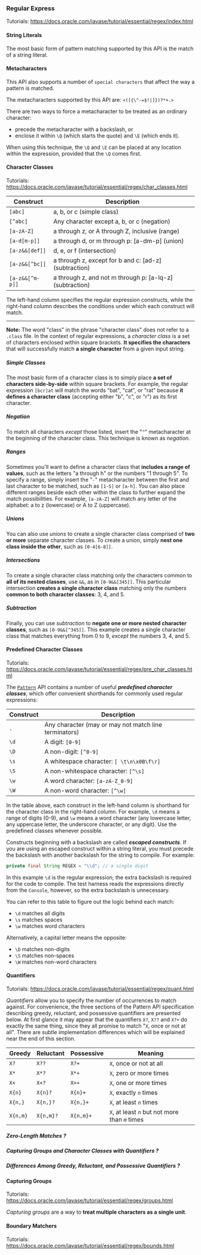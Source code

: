 ### Regular Express

Tutorials: https://docs.oracle.com/javase/tutorial/essential/regex/index.html

#### String Literals

The most basic form of pattern matching supported by this API is the match of a string literal. 

#### Metacharacters

This API also supports a number of `special characters` that affect the way a pattern is matched.

The metacharacters supported by this API are: `<([{\^-=$!|]})?*+.>`

There are two ways to force a metacharacter to be treated as an ordinary character:

- precede the metacharacter with a backslash, or
- enclose it within `\Q` (which starts the quote) and `\E` (which ends it).

When using this technique, the `\Q` and `\E` can be placed at any location within the expression, provided that the `\Q` comes first.

#### Character Classes

Tutorials: https://docs.oracle.com/javase/tutorial/essential/regex/char_classes.html

| Construct       | Description                                              |
| --------------- | -------------------------------------------------------- |
| `[abc]`         | a, b, or c (simple class)                                |
| `[^abc]`        | Any character except a, b, or c (negation)               |
| `[a-zA-Z]`      | a through z, or A through Z, inclusive (range)           |
| `[a-d[m-p]]`    | a through d, or m through p: [a-dm-p] (union)            |
| `[a-z&&[def]]`  | d, e, or f (intersection)                                |
| `[a-z&&[^bc]]`  | a through z, except for b and c: [ad-z] (subtraction)    |
| `[a-z&&[^m-p]]` | a through z, and not m through p: [a-lq-z] (subtraction) |

The left-hand column specifies the regular expression constructs, while the right-hand column describes the conditions under which each construct will match.

------

**Note:** The word "class" in the phrase "character class" does not refer to a `.class` file. In the context of regular expressions, a *character class* is a set of characters enclosed within square brackets. **It specifies the characters** that will successfully match **a single character** from a given input string.

##### Simple Classes

The most basic form of a character class is to simply place **a set of characters side-by-side** within square brackets. For example, the regular expression `[bcr]at` will match the words "bat", "cat", or "rat" because **it defines a character class** (accepting either "b", "c", or "r") as its first character.

##### Negation

To match all characters *except* those listed, insert the "`^`" metacharacter at the beginning of the character class. This technique is known as *negation*.

##### Ranges

Sometimes you'll want to define a character class that **includes a range of values**, such as the letters "a through h" or the numbers "1 through 5". To specify a range, simply insert the "`-`" metacharacter between the first and last character to be matched, such as `[1-5]` or `[a-h]`. You can also place different ranges beside each other within the class to further expand the match possibilities. For example, `[a-zA-Z]` will match any letter of the alphabet: a to z (lowercase) or A to Z (uppercase).

##### Unions

You can also use *unions* to create a single character class comprised of **two or more** separate character classes. To create a union, simply **nest one class inside the other**, such as `[0-4[6-8]]`.

##### Intersections

To create a single character class matching only the characters common to **all of its nested classes**, use `&&`, as in `[0-9&&[345]]`. This particular intersection **creates a single character class** matching only the numbers **common to both character classes**: 3, 4, and 5.

##### Subtraction

Finally, you can use *subtraction* to **negate one or more nested character classes**, such as `[0-9&&[^345]]`. This example creates a single character class that matches everything from 0 to 9, *except* the numbers 3, 4, and 5.

#### Predefined Character Classes

Tutorials: https://docs.oracle.com/javase/tutorial/essential/regex/pre_char_classes.html

The [`Pattern`](https://docs.oracle.com/javase/8/docs/api/java/util/regex/Pattern.html) API contains a number of useful ***predefined character classes***, which offer convenient shorthands for commonly used regular expressions:

| Construct | Description                                           |
| --------- | ----------------------------------------------------- |
| `.`       | Any character (may or may not match line terminators) |
| `\d`      | A digit: `[0-9]`                                      |
| `\D`      | A non-digit: `[^0-9]`                                 |
| `\s`      | A whitespace character: `[ \t\n\x0B\f\r]`             |
| `\S`      | A non-whitespace character: `[^\s]`                   |
| `\w`      | A word character: `[a-zA-Z_0-9]`                      |
| `\W`      | A non-word character: `[^\w]`                         |

In the table above, each construct in the left-hand column is shorthand for the character class in the right-hand column. For example, `\d` means a range of digits (0-9), and `\w` means a word character (any lowercase letter, any uppercase letter, the underscore character, or any digit). Use the predefined classes whenever possible. 

Constructs beginning with a backslash are called ***escaped constructs***.  If you are using an escaped construct within a string literal, you must precede the backslash with another backslash for the string to compile. For example:

```java
private final String REGEX = "\\d"; // a single digit
```

In this example `\d` is the regular expression; the extra backslash is required for the code to compile. The test harness reads the expressions directly from the `Console`, however, so the extra backslash is unnecessary.

You can refer to this table to figure out the logic behind each match:

- `\d` matches all digits
- `\s` matches spaces
- `\w` matches word characters

Alternatively, a capital letter means the opposite:

- `\D` matches non-digits
- `\S` matches non-spaces
- `\W` matches non-word characters

#### Quantifiers

Tutorials: https://docs.oracle.com/javase/tutorial/essential/regex/quant.html

*Quantifiers* allow you to specify the number of occurrences to match against. For convenience, the three sections of the Pattern API specification describing greedy, reluctant, and possessive quantifiers are presented below. At first glance it may appear that the quantifiers `X?`, `X??` and `X?+` do exactly the same thing, since they all promise to match "`X`, once or not at all". There are subtle implementation differences which will be explained near the end of this section.

| Greedy   | Reluctant | Possessive | Meaning                                           |
| -------- | --------- | ---------- | ------------------------------------------------- |
| `X?`     | `X??`     | `X?+`      | `X`, once or not at all                           |
| `X*`     | `X*?`     | `X*+`      | `X`, zero or more times                           |
| `X+`     | `X+?`     | `X++`      | `X`, one or more times                            |
| `X{n}`   | `X{n}?`   | `X{n}+`    | `X`, exactly *`n`* times                          |
| `X{n,}`  | `X{n,}?`  | `X{n,}+`   | `X`, at least *`n`* times                         |
| `X{n,m}` | `X{n,m}?` | `X{n,m}+`  | `X`, at least *`n`* but not more than *`m`* times |

##### Zero-Length Matches ?

##### Capturing Groups and Character Classes with Quantifiers ?

##### Differences Among Greedy, Reluctant, and Possessive Quantifiers ?

#### Capturing Groups

Tutorials: https://docs.oracle.com/javase/tutorial/essential/regex/groups.html

*Capturing groups* are a way to **treat multiple characters as a single unit**. 

#### Boundary Matchers

Tutorials: https://docs.oracle.com/javase/tutorial/essential/regex/bounds.html

